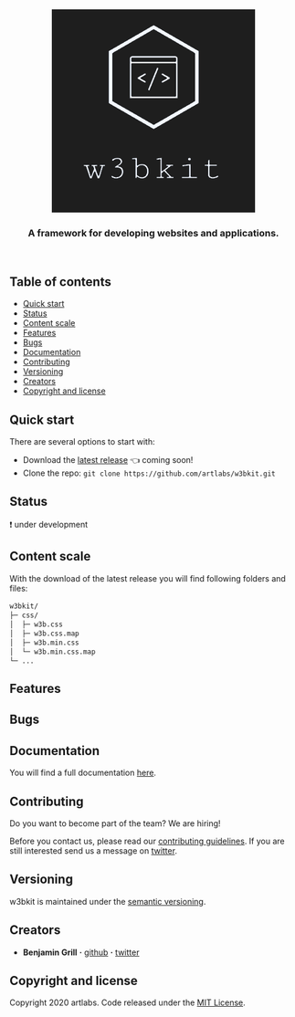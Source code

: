 
<div align='center'>
  <a href='#'>
    <img src='misc/logo.png' alt='logo'>
  </a>
</div>

<h3 align='center'>
  A framework for developing websites and applications.
</h3>

<br>

## Table of contents

- [Quick start](#quick-start)
- [Status](#status)
- [Content scale](#content-scale)
- [Features](#features)
- [Bugs](#bugs)
- [Documentation](#documentation)
- [Contributing](#contributing)
- [Versioning](#versioning)
- [Creators](#creators)
- [Copyright and license](#copyright-and-license)

## Quick start

There are several options to start with:

- Download the [latest release](#) :point_left: coming soon!
- Clone the repo: `git clone https://github.com/artlabs/w3bkit.git`

## Status

:exclamation: under development

## Content scale

With the download of the latest release you will find following folders and files:
```text
w3bkit/
├─ css/
│  ├─ w3b.css
│  ├─ w3b.css.map
│  ├─ w3b.min.css
│  └─ w3b.min.css.map
└─ ...
```

## Features

## Bugs

## Documentation

You will find a full documentation [here](docs/w3bkit.md).

## Contributing

Do you want to become part of the team? We are hiring!

Before you contact us, please read our [contributing guidelines](.github/CONTRIBUTING.md). If you are still interested send us a message on [twitter](https://twitter.com/artlabs3).

## Versioning

w3bkit is maintained under the [semantic versioning](https://semver.org/).

## Creators

- **Benjamin Grill**  **·** [github](https://github.com/benjamin-grill) **·** [twitter](https://twitter.com/artlabs3)

## Copyright and license

Copyright 2020 artlabs. Code released under the [MIT License](LICENSE).
